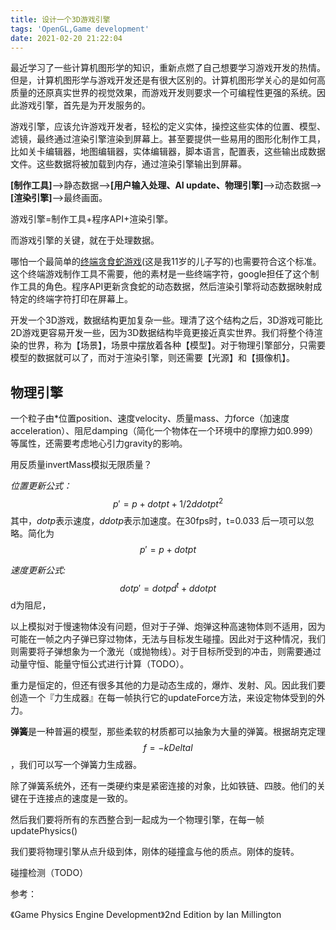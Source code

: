 ```yaml
---
title: 设计一个3D游戏引擎
tags: 'OpenGL,Game development'
date: 2021-02-20 21:22:04
---
```



最近学习了一些计算机图形学的知识，重新点燃了自己想要学习游戏开发的热情。但是，计算机图形学与游戏开发还是有很大区别的。计算机图形学关心的是如何高质量的还原真实世界的视觉效果，而游戏开发则要求一个可编程性更强的系统。因此游戏引擎，首先是为开发服务的。

游戏引擎，应该允许游戏开发者，轻松的定义实体，操控这些实体的位置、模型、滤镜，最终通过渲染引擎渲染到屏幕上。甚至要提供一些易用的图形化制作工具，比如关卡编辑器，地图编辑器，实体编辑器，脚本语言，配置表，这些输出成数据文件。这些数据将被加载到内存，通过渲染引擎输出到屏幕。

**[制作工具]**-->静态数据-->**[用户输入处理、AI update、物理引擎]**-->动态数据-->**[渲染引擎]**-->最终画面。

游戏引擎=制作工具+程序API+渲染引擎。

而游戏引擎的关键，就在于处理数据。

哪怕一个最简单的[终端贪食蛇游戏](https://github.com/louis-gui/louis-gui.github.io/blob/main/likeasnakegame.cpp)(这是我11岁的儿子写的)也需要符合这个标准。这个终端游戏制作工具不需要，他的素材是一些终端字符，google担任了这个制作工具的角色。程序API更新贪食蛇的动态数据，然后渲染引擎将动态数据映射成特定的终端字符打印在屏幕上。

开发一个3D游戏，数据结构更加复杂一些。理清了这个结构之后，3D游戏可能比2D游戏更容易开发一些，因为3D数据结构毕竟更接近真实世界。我们将整个待渲染的世界，称为【场景】，场景中摆放着各种【模型】。对于物理引擎部分，只需要模型的数据就可以了，而对于渲染引擎，则还需要【光源】和【摄像机】。

## 物理引擎

一个粒子由*位置position、速度velocity、质量mass、力force（加速度acceleration）、阻尼damping（简化一个物体在一个环境中的摩擦力如0.999）等属性，还需要考虑地心引力gravity的影响。

用反质量invertMass模拟无限质量？

*位置更新公式：*$$ p'=p+dot p t + 1/2 ddot p t^2 $$ 其中，$dot p$表示速度，$ddot p$表示加速度。在30fps时，t=0.033 后一项可以忽略。简化为 $$ p'=p+dot p t$$

*速度更新公式:* $$ dot p' = dot p d^t + ddot p t $$  d为阻尼，

以上模拟对于慢速物体没有问题，但对于子弹、炮弹这种高速物体则不适用，因为可能在一帧之内子弹已穿过物体，无法与目标发生碰撞。因此对于这种情况，我们则需要将子弹想象为一个激光（或抛物线）。对于目标所受到的冲击，则需要通过动量守恒、能量守恒公式进行计算（TODO）。

重力是恒定的，但还有很多其他的力是动态生成的，爆炸、发射、风。因此我们要创造一个『力生成器』在每一帧执行它的updateForce方法，来设定物体受到的外力。

**弹簧**是一种普遍的模型，那些柔软的材质都可以抽象为大量的弹簧。根据胡克定理$$f=-k Delta l$$，我们可以写一个弹簧力生成器。

除了弹簧系统外，还有一类硬约束是紧密连接的对象，比如铁链、四肢。他们的关键在于连接点的速度是一致的。

然后我们要将所有的东西整合到一起成为一个物理引擎，在每一帧updatePhysics()

我们要将物理引擎从点升级到体，刚体的碰撞盒与他的质点。刚体的旋转。

碰撞检测（TODO）

参考：

《Game Physics Engine Development》2nd Edition by Ian Millington